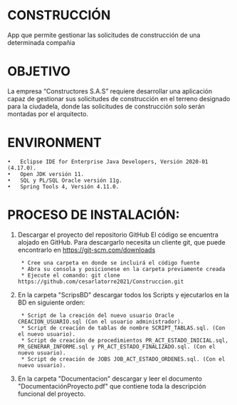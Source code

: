 # CONSTRUCCIÓN
App que permite gestionar las solicitudes de construcción de una determinada compañia

# OBJETIVO
La empresa “Constructores S.A.S” requiere desarrollar una aplicación capaz de gestionar sus solicitudes de construcción en el terreno designado para la ciudadela, donde las solicitudes de construcción solo serán montadas por el arquitecto.

# ENVIRONMENT 
	•	Eclipse IDE for Enterprise Java Developers, Versión 2020-01 (4.17.0).
	•	Open JDK versión 11.
	•	SQL y PL/SQL Oracle versión 11g.
	•	Spring Tools 4, Versión 4.11.0.


# PROCESO DE INSTALACIÓN:

1) Descargar el proyecto del repositorio GitHub	
	 El código se encuentra alojado en GitHub. Para descargarlo necesita un cliente git, que puede encontrarlo en https://git-scm.com/downloads
			
    	* Cree una carpeta en donde se incluirá el código fuente
		* Abra su consola y posicionese en la carpeta previamente creada
		* Ejecute el comando: git clone https://github.com/cesarlatorre2021/Construccion.git

2) En la carpeta "ScripsBD" descargar todos los Scripts y ejecutarlos en la BD en siguiente orden:

		* Script de la creación del nuevo usuario Oracle CREACION_USUARIO.sql (Con el usuario administrador).
		* Script de creación de tablas de nombre SCRIPT_TABLAS.sql. (Con el nuevo usuario).
		* Script de creación de procedimientos PR_ACT_ESTADO_INICIAL.sql, PR_GENERAR_INFORME.sql y PR_ACT_ESTADO_FINALIZADO.sql. (Con el nuevo usuario).
		* Script de creación de JOBS JOB_ACT_ESTADO_ORDENES.sql. (Con el nuevo usuario).
		
3) En la carpeta "Documentacion" descargar y leer el documento "DocumentaciónProyecto.pdf" que contiene toda la descripción funcional del proyecto.
		

